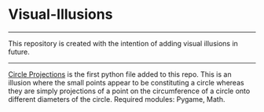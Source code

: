 # Visual-Illusions
---
This repository is created with the intention of adding visual illusions in future.

---
[Circle Projections](https://github.com/bomberedoc/Visual-Illusions/blob/master/Circle%20Projection%20Illusion.py) is the first python file added to this repo. This is an illusion where the small points appear to be constituting a circle whereas they are simply projections of a point on the circumference of a circle onto different diameters of the circle.
Required modules: Pygame, Math.
